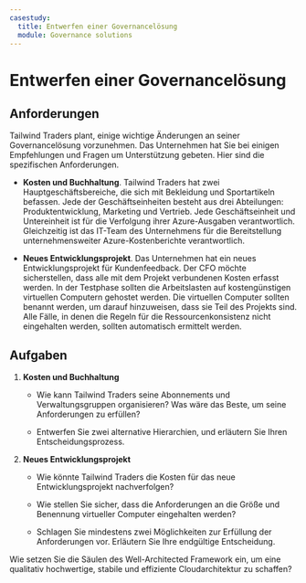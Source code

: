 ```yaml
---
casestudy:
  title: Entwerfen einer Governancelösung
  module: Governance solutions
---
```


# Entwerfen einer Governancelösung

## Anforderungen

Tailwind Traders plant, einige wichtige Änderungen an seiner Governancelösung vorzunehmen. Das Unternehmen hat Sie bei einigen Empfehlungen und Fragen um Unterstützung gebeten. Hier sind die spezifischen Anforderungen.

* **Kosten und Buchhaltung**. Tailwind Traders hat zwei Hauptgeschäftsbereiche, die sich mit Bekleidung und Sportartikeln befassen. Jede der Geschäftseinheiten besteht aus drei Abteilungen: Produktentwicklung, Marketing und Vertrieb. Jede Geschäftseinheit und Untereinheit ist für die Verfolgung ihrer Azure-Ausgaben verantwortlich. Gleichzeitig ist das IT-Team des Unternehmens für die Bereitstellung unternehmensweiter Azure-Kostenberichte verantwortlich.

* **Neues Entwicklungsprojekt**. Das Unternehmen hat ein neues Entwicklungsprojekt für Kundenfeedback. Der CFO möchte sicherstellen, dass alle mit dem Projekt verbundenen Kosten erfasst werden. In der Testphase sollten die Arbeitslasten auf kostengünstigen virtuellen Computern gehostet werden. Die virtuellen Computer sollten benannt werden, um darauf hinzuweisen, dass sie Teil des Projekts sind. Alle Fälle, in denen die Regeln für die Ressourcenkonsistenz nicht eingehalten werden, sollten automatisch ermittelt werden.

## Aufgaben

1. **Kosten und Buchhaltung** 

    * Wie kann Tailwind Traders seine Abonnements und Verwaltungsgruppen organisieren? Was wäre das Beste, um seine Anforderungen zu erfüllen? 

    * Entwerfen Sie zwei alternative Hierarchien, und erläutern Sie Ihren Entscheidungsprozess.

2. **Neues Entwicklungsprojekt** 

    * Wie könnte Tailwind Traders die Kosten für das neue Entwicklungsprojekt nachverfolgen?

    * Wie stellen Sie sicher, dass die Anforderungen an die Größe und Benennung virtueller Computer eingehalten werden? 

    * Schlagen Sie mindestens zwei Möglichkeiten zur Erfüllung der Anforderungen vor. Erläutern Sie Ihre endgültige Entscheidung. 

Wie setzen Sie die Säulen des Well-Architected Framework ein, um eine qualitativ hochwertige, stabile und effiziente Cloudarchitektur zu schaffen?


